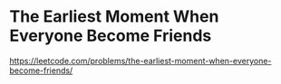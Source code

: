 # The Earliest Moment When Everyone Become Friends

https://leetcode.com/problems/the-earliest-moment-when-everyone-become-friends/